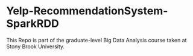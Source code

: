 # Yelp-RecommendationSystem-SparkRDD

This Repo is part of the graduate-level Big Data Analysis course taken at Stony Brook University.
